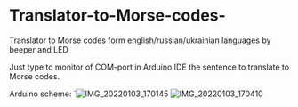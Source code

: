 # Translator-to-Morse-codes-
Translator to Morse codes form english/russian/ukrainian languages by beeper and LED
 
 Just type to monitor of COM-port in Arduino IDE  the sentence to translate to Morse codes.
 
 Arduino scheme:
 `![IMG_20220103_170145](https://user-images.githubusercontent.com/35938864/147946108-b8db1b00-d973-43d0-858f-c50ea337f816.jpg)
 ![IMG_20220103_170410](https://user-images.githubusercontent.com/35938864/147946303-bbc26b7c-6f0b-4174-acf4-ab6686f51c7b.jpg)

